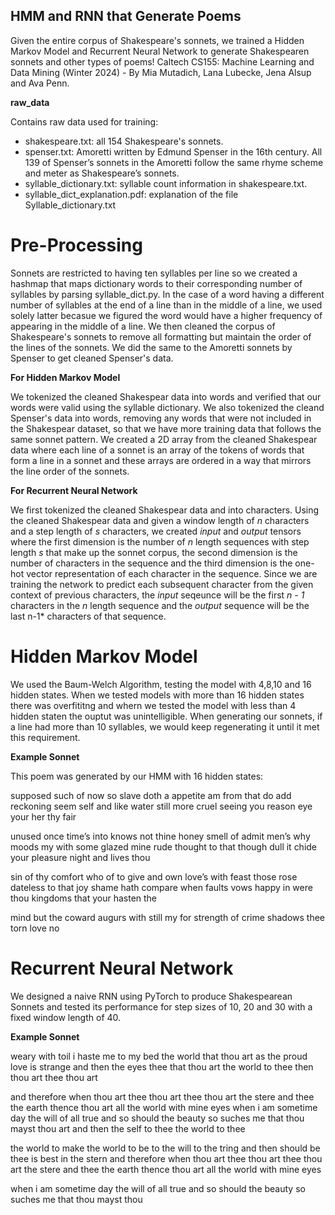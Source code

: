 ## HMM and RNN that Generate Poems
Given the entire corpus of Shakespeare's sonnets, we trained a Hidden Markov Model and Recurrent Neural Network to generate Shakespearen sonnets and other types of poems!
Caltech CS155: Machine Learning and Data Mining (Winter 2024) - By Mia Mutadich, Lana Lubecke, Jena Alsup and Ava Penn.

**raw_data**

Contains raw data used for training:

* shakespeare.txt: all 154 Shakespeare's sonnets.
* spenser.txt: Amoretti written by Edmund Spenser in the 16th century. All 139 of Spenser’s sonnets in the Amoretti follow the same rhyme scheme and meter as Shakespeare’s sonnets.
* syllable_dictionary.txt: syllable count information in shakespeare.txt.
* syllable_dict_explanation.pdf: explanation of the file Syllable_dictionary.txt

# Pre-Processing

Sonnets are restricted to having ten syllables per line so we created a hashmap that maps dictionary words to their corresponding number of syllables by parsing syllable_dict.py. In the case of a word having a different number of syllables at the end of a line than in the middle of a line, we used solely latter becasue we figured the word would have a higher frequency of appearing in the middle of a line. We then cleaned the corpus of Shakespeare's sonnets to remove all formatting but maintain the order of the lines of the sonnets. We did the same to the Amoretti sonnets by Spenser to get cleaned Spenser's data.

**For Hidden Markov Model**

We tokenized the cleaned Shakespear data into words and verified that our words were valid using the syllable dictionary. We also tokenized the cleand Spenser's data into words, removing any words that were not included in the Shakespear dataset, so that we have more training data that follows the same sonnet pattern. We created a 2D array from the cleaned Shakespear data where each line of a sonnet is an array of the tokens of words that form a line in a sonnet and these arrays are ordered in a way that mirrors the line order of the sonnets.

**For Recurrent Neural Network**

We first tokenized the cleaned Shakespear data and into characters. Using the cleaned Shakespear data and given a window length of *n* characters and a step length of *s* characters, we created *input* and *output* tensors where the first dimension is the number of _n_ length sequences with step length _s_ that make up the sonnet corpus, the second dimension is the number of characters in the sequence and the third dimension is the one-hot vector representation of each character in the sequence. Since we are training the network to predict each subsequent character from the given context of previous characters, the *input* seqeunce will be the first *n - 1* characters in the *n* length sequence and the *output* sequence will be the last n-1* characters of that sequence.


# Hidden Markov Model
We used the Baum-Welch Algorithm, testing the model with 4,8,10 and 16 hidden states. When we tested models with more than 16 hidden states there was overfititng and whern we tested the model with less than 4 hidden staten the ouptut was unintelligible. When generating our sonnets, if a line had more than 10 syllables, we would keep regenerating it until it met this requirement. 

**Example Sonnet**

This poem was generated by our HMM with 16 hidden states:

supposed such of now so slave doth a
appetite am from that do add reckoning
seem self and like water still more cruel
seeing you reason eye your her thy fair

unused once time’s into knows not thine
honey smell of admit men’s why moods my
with some glazed mine rude thought to that though
dull it chide your pleasure night and lives thou

sin of thy comfort who of to give and
own love’s with feast those rose dateless to that
joy shame hath compare when faults vows happy
in were thou kingdoms that your hasten the

mind but the coward augurs with still my
for strength of crime shadows thee torn love no


# Recurrent Neural Network
We designed a naive RNN using PyTorch to produce Shakespearean Sonnets and tested its performance for step sizes of 10, 20 and 30 with a fixed window length of 40. 

**Example Sonnet**

weary with toil i haste me to my bed
the world that thou art as the proud love is strange
and then the eyes thee that thou art the world to thee
then thou art thee thou art

and therefore when thou art thee thou art thee thou art the stere and thee the earth thence thou art all the world with mine eyes
when i am sometime day the will of all true
and so should the beauty so suches me that thou mayst thou art
and then the self to thee the world to thee

the world to make the world to be to the will
to the tring and then should be thee is best in the stern
and therefore when thou art thee thou art thee thou art 
the stere and thee the earth thence thou art all the world with mine eyes

when i am sometime day the will of all true
and so should the beauty so suches me that thou mayst thou




